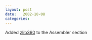 ```yaml
---
layout: post
date:   2002-10-08
categories:
---
```

Added <a href="asm/zlib390">zlib390</a> to the Assembler section
